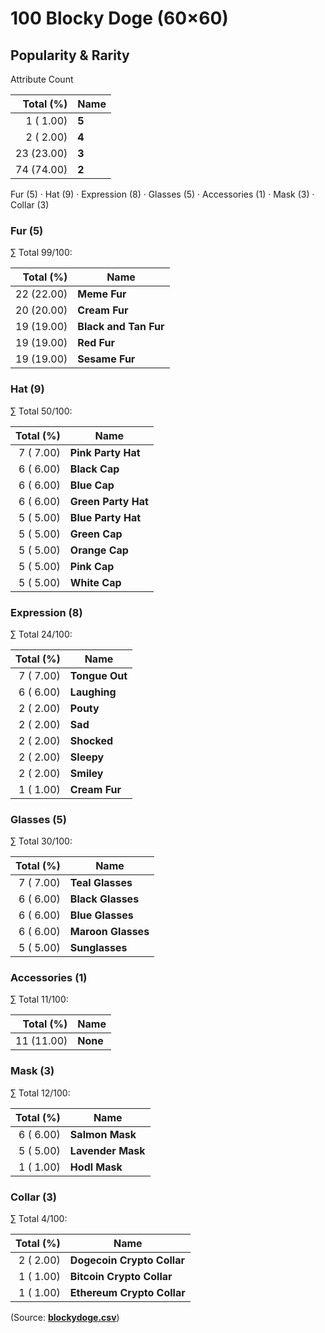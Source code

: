 # 100 Blocky Doge (60×60)



## Popularity & Rarity

Attribute Count

|Total (%)|Name|
|--------:|----------|
| 1 ( 1.00) | **5** |
| 2 ( 2.00) | **4** |
| 23 (23.00) | **3** |
| 74 (74.00) | **2** |

Fur (5) · Hat (9) · Expression (8) · Glasses (5) · Accessories (1) · Mask (3) · Collar (3)

### Fur (5)
∑ Total 99/100:

|Total (%)|Name|
|--------:|----------|
| 22 (22.00) | **Meme Fur** |
| 20 (20.00) | **Cream Fur** |
| 19 (19.00) | **Black and Tan Fur** |
| 19 (19.00) | **Red Fur** |
| 19 (19.00) | **Sesame Fur** |


### Hat (9)
∑ Total 50/100:

|Total (%)|Name|
|--------:|----------|
| 7 ( 7.00) | **Pink Party Hat** |
| 6 ( 6.00) | **Black Cap** |
| 6 ( 6.00) | **Blue Cap** |
| 6 ( 6.00) | **Green Party Hat** |
| 5 ( 5.00) | **Blue Party Hat** |
| 5 ( 5.00) | **Green Cap** |
| 5 ( 5.00) | **Orange Cap** |
| 5 ( 5.00) | **Pink Cap** |
| 5 ( 5.00) | **White Cap** |


### Expression (8)
∑ Total 24/100:

|Total (%)|Name|
|--------:|----------|
| 7 ( 7.00) | **Tongue Out** |
| 6 ( 6.00) | **Laughing** |
| 2 ( 2.00) | **Pouty** |
| 2 ( 2.00) | **Sad** |
| 2 ( 2.00) | **Shocked** |
| 2 ( 2.00) | **Sleepy** |
| 2 ( 2.00) | **Smiley** |
| 1 ( 1.00) | **Cream Fur** |


### Glasses (5)
∑ Total 30/100:

|Total (%)|Name|
|--------:|----------|
| 7 ( 7.00) | **Teal Glasses** |
| 6 ( 6.00) | **Black Glasses** |
| 6 ( 6.00) | **Blue Glasses** |
| 6 ( 6.00) | **Maroon Glasses** |
| 5 ( 5.00) | **Sunglasses** |


### Accessories (1)
∑ Total 11/100:

|Total (%)|Name|
|--------:|----------|
| 11 (11.00) | **None** |


### Mask (3)
∑ Total 12/100:

|Total (%)|Name|
|--------:|----------|
| 6 ( 6.00) | **Salmon Mask** |
| 5 ( 5.00) | **Lavender Mask** |
| 1 ( 1.00) | **Hodl Mask** |


### Collar (3)
∑ Total 4/100:

|Total (%)|Name|
|--------:|----------|
| 2 ( 2.00) | **Dogecoin Crypto Collar** |
| 1 ( 1.00) | **Bitcoin Crypto Collar** |
| 1 ( 1.00) | **Ethereum Crypto Collar** |



(Source: [**blockydoge.csv**](blockydoge.csv))


